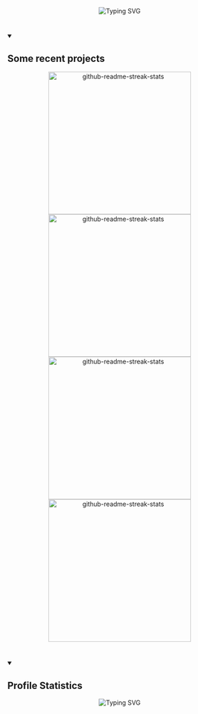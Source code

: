 

<p align="center">
    <img src="https://readme-typing-svg.demolab.com?font=Source+Code+Pro&weight=900&size=32&duration=4000&pause=500&color=F0A500&background=FFFFFF00&center=true&vCenter=true&width=600&height=200&lines=Hi%2C+I'm+Pruthvik+Sheth!;Full+Stack+Web+Developer;App+Developer;Digital+Craftsman" alt="Typing SVG" />
</p>

#

<details open> 
  <summary><h2>Some recent projects</h2></summary>

  <p align="center">
    <a href="https://github.com/pruthvik00911/earthquakes-3d-visualizer"><img width="320" src="https://denvercoder1-github-readme-stats.vercel.app/api/pin/?username=pruthvik00911&repo=earthquakes-3d-visualizer&theme=react&bg_color=171e29&title_color=F0A500&hide_border=true&icon_color=F8D866&show_icons=true" alt="github-readme-streak-stats"></a>
    <a href="https://github.com/pruthvik00911/E-Commerce-Web-Application"><img width="320" src="https://denvercoder1-github-readme-stats.vercel.app/api/pin/?username=pruthvik00911&repo=E-Commerce-Web-Application&theme=react&bg_color=171e29&title_color=F0A500&hide_border=true&icon_color=F8D866&show_icons=true" alt="github-readme-streak-stats"></a>
    <a href="https://github.com/pruthvik00911/Most-secure-password-checker"><img width="320" src="https://denvercoder1-github-readme-stats.vercel.app/api/pin/?username=pruthvik00911&repo=Most-secure-password-checker&theme=react&bg_color=171e29&title_color=F0A500&hide_border=true&icon_color=F8D866&show_icons=true" alt="github-readme-streak-stats"></a>
    <a href="https://github.com/pruthvik00911/HackCatcher"><img width="320" src="https://denvercoder1-github-readme-stats.vercel.app/api/pin/?username=pruthvik00911&repo=HackCatcher&theme=react&bg_color=171e29&title_color=F0A500&hide_border=true&icon_color=F8D866&show_icons=true" alt="github-readme-streak-stats"></a>

  </p>

</details>


#

<details open> 
  <summary><h2>Profile Statistics</h2></summary>
<p align="center">
<img src="https://streak-stats.demolab.com?user=pruthvik00911&theme=highcontrast&hide_border=true&stroke=F0A500&fire=F0A500&ring=F0A500&currStreakLabel=F0A500&background=DDDDDD00" alt="Typing SVG" />
</p>

</details>



